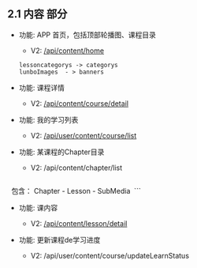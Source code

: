 ## 2.1 内容 部分

- 功能: APP 首页，包括顶部轮播图、课程目录
  - V2: [/api/content/home](./home.md)
  ```
  lessoncategorys -> categorys
  lunboImages  - > banners
  ```


- 功能: 课程详情
  - V2: [/api/content/course/detail](./course_detail.md)
  

- 功能: 我的学习列表
  - V2: [/api/user/content/course/list](./course_mylist.md)
  
- 功能: 某课程的Chapter目录
  - V2:  /api/content/chapter/list
  ```
   包含： Chapter - Lesson - SubMedia
  ```

- 功能: 课内容
  - V2: [/api/content/lesson/detail](./lessin_detail.md)

- 功能: 更新课程de学习进度
  - V2: /api/user/content/course/updateLearnStatus
